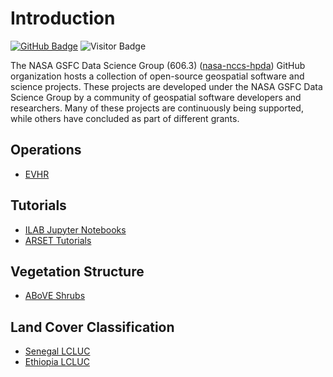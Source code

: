 # Introduction

[![GitHub Badge](https://img.shields.io/github/followers/nasa-nccs-hpda?style=social)](https://github.com/nasa-nccs-hpda?tab=followers)
![Visitor Badge](https://komarev.com/ghpvc/?username=nasa-nccs-hpda)

The NASA GSFC Data Science Group (606.3) ([nasa-nccs-hpda](https://github.com/nasa-nccs-hpda)) GitHub organization hosts a collection of open-source geospatial software and science projects. These projects are developed under the NASA GSFC Data Science Group by a community of geospatial software developers and researchers. Many of these projects are continuously being supported, while others have concluded as part of different grants.

## Operations

- [EVHR](https://github.com/nasa-nccs-hpda/evhr)

## Tutorials

- [ILAB Jupyter Notebooks](https://github.com/nasa-nccs-hpda/ILAB_JupNotebooks)
- [ARSET Tutorials](https://github.com/NASAARSET/ARSET_ML_Fundamentals)

## Vegetation Structure

- [ABoVE Shrubs](https://github.com/nasa-nccs-hpda/above-shrubs)

## Land Cover Classification

- [Senegal LCLUC](https://github.com/nasa-nccs-hpda/senegal-lcluc-tensorflow)
- [Ethiopia LCLUC](https://github.com/nasa-nccs-hpda/ethiopia-lcluc-tensorflow)


